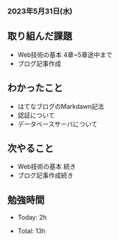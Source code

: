 ### 2023年5月31日(水)

## 取り組んだ課題
- Web技術の基本 4章~5章途中まで
- ブログ記事作成

## わかったこと

- はてなブログのMarkdawn記法
- 認証について
- データベースサーバについて

## 次やること

- Web技術の基本 続き
- ブログ記事作成続き

## 勉強時間

- Today: 2h

- Total: 13h
